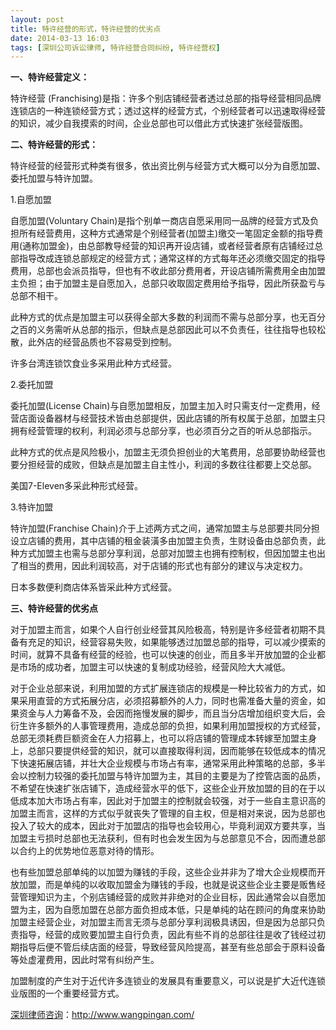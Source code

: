 ```yaml
---
layout: post
title: 特许经营的形式，特许经营的优劣点
date: 2014-03-13 16:03
tags: [深圳公司诉讼律师, 特许经营合同纠纷, 特许经营权]
---
```

<strong>一、特许经营定义：</strong>

特许经营 (Franchising)是指：许多个别店铺经营者透过总部的指导经营相同品牌连锁店的一种连锁经营方式；透过这样的经营方式，个别经营者可以迅速取得经营的知识，减少自我摸索的时间，企业总部也可以借此方式快速扩张经营版图。

<strong>二、特许经营的形式：</strong>

特许经营的经营形式种类有很多，依出资比例与经营方式大概可以分为自愿加盟、委托加盟与特许加盟。

1.自愿加盟

自愿加盟(Voluntary Chain)是指个别单一商店自愿采用同一品牌的经营方式及负担所有经营费用，这种方式通常是个别经营者(加盟主)缴交一笔固定金额的指导费用(通称加盟金)，由总部教导经营的知识再开设店铺，或者经营者原有店铺经过总部指导改成连锁总部规定的经营方式；通常这样的方式每年还必须缴交固定的指导费用，总部也会派员指导，但也有不收此部分费用者，开设店铺所需费用全由加盟主负担；由于加盟主是自愿加入，总部只收取固定费用给予指导，因此所获盈亏与总部不相干。

此种方式的优点是加盟主可以获得全部大多数的利润而不需与总部分享，也无百分之百的义务需听从总部的指示，但缺点是总部因此可以不负责任，往往指导也较松散，此外店的经营品质也不容易受到控制。

许多台湾连锁饮食业多采用此种方式经营。

2.委托加盟

委托加盟(License Chain)与自愿加盟相反，加盟主加入时只需支付一定费用，经营店面设备器材与经营技术皆由总部提供，因此店铺的所有权属于总部，加盟主只拥有经营管理的权利，利润必须与总部分享，也必须百分之百的听从总部指示。

此种方式的优点是风险极小，加盟主无须负担创业的大笔费用，总部要协助经营也要分担经营的成败，但缺点是加盟主自主性小，利润的多数往往都要上交总部。

美国7-Eleven多采此种形式经营。

3.特许加盟

特许加盟(Franchise Chain)介于上述两方式之间，通常加盟主与总部要共同分担设立店铺的费用，其中店铺的租金装潢多由加盟主负责，生财设备由总部负责，此种方式加盟主也需与总部分享利润，总部对加盟主也拥有控制权，但因加盟主也出了相当的费用，因此利润较高，对于店铺的形式也有部分的建议与决定权力。

日本多数便利商店体系皆采此种方式经营。

<strong>三、特许经营的优劣点</strong>

对于加盟主而言，如果个人自行创业经营其风险极高，特别是许多经营者初期不具备有充足的知识，经营容易失败，如果能够透过加盟总部的指导，可以减少摸索的时间，就算不具备有经营的经验，也可以快速的创业，而且多半开放加盟的企业都是市场的成功者，加盟主可以快速的复制成功经验，经营风险大大减低。

对于企业总部来说，利用加盟的方式扩展连锁店的规模是一种比较省力的方式，如果采用直营的方式拓展分店，必须招募额外的人力，同时也需准备大量的资金，如果资金与人力筹备不及，会因而拖慢发展的脚步，而且当分店增加组织变大后，会衍生许多额外的人事管理费用，造成总部的负担，如果利用加盟授权的方式经营，总部无须耗费巨额资金在人力招募上，也可以将店铺的管理成本转嫁至加盟主身上，总部只要提供经营的知识，就可以直接取得利润，因而能够在较低成本的情况下快速拓展店铺，并壮大企业规模与市场占有率，通常采用此种策略的总部，多半会以控制力较强的委托加盟与特许加盟为主，其目的主要是为了控管店面的品质，不希望在快速扩张店铺下，造成经营水平的低下，这些企业开放加盟的目的在于以低成本加大市场占有率，因此对于加盟主的控制就会较强，对于一些自主意识高的加盟主而言，这样的方式似乎就丧失了管理的自主权，但是相对来说，因为总部也投入了较大的成本，因此对于加盟店的指导也会较用心，毕竟利润双方要共享，当加盟主亏损时总部也无法获利，但有时也会发生因为与总部意见不合，因而遭总部以合约上的优势地位恶意对待的情形。

也有些加盟总部单纯的以加盟为赚钱的手段，这些企业并非为了增大企业规模而开放加盟，而是单纯的以收取加盟金为赚钱的手段，也就是说这些企业主要是贩售经营管理知识为主，个别店铺经营的成败并非绝对的企业目标，因此通常会以自愿加盟为主，因为自愿加盟在总部方面负担成本低，只是单纯的站在顾问的角度来协助加盟主经营企业，对加盟主而言无须与总部分享利润极具诱因，但是因为总部只负责指导，经营的成败要加盟主自行负责，因此有些不肖的总部往往是收了钱经过初期指导后便不管后续店面的经营，导致经营风险提高，甚至有些总部会于原料设备等处虚灌费用，因此时常有纠纷产生。

加盟制度的产生对于近代许多连锁业的发展具有重要意义，可以说是扩大近代连锁业版图的一个重要经营方式。

<a href="http://www.wangpingan.com/">深圳律师咨询</a>：<a href="http://www.wangpingan.com/">http://www.wangpingan.com/</a>

